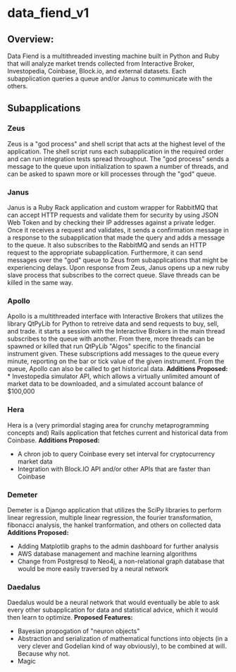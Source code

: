 # data_fiend_v1

## Overview:

  Data Fiend is a multithreaded investing machine built in Python and Ruby that will analyze market trends collected from Interactive Broker, Investopedia, Coinbase, Block.io, and external datasets. Each subapplication queries a queue and/or Janus to communicate with the others.
  
## Subapplications

### Zeus

  Zeus is a "god process" and shell script that acts at the highest level of the application. The shell script runs each subapplication in the required order and can run integration tests spread throughout. The "god process" sends a message to the queue upon initialization to spawn a number of threads, and can be asked to spawn more or kill processes through the "god" queue.

### Janus

  Janus is a Ruby Rack application and custom wrapper for RabbitMQ that can accept HTTP requests and validate them for security by using JSON Web Token and by checking their IP addresses against a private ledger. Once it receives a request and validates, it sends a confirmation message in a response to the subapplication that made the query and adds a message to the queue. It also subscribes to the RabbitMQ and sends an HTTP request to the appropriate subapplication. Furthermore, it can send messages over the "god" queue to Zeus from subapplications that might be experiencing delays. Upon response from Zeus, Janus opens up a new ruby slave process that subscribes to the correct queue. Slave threads can be killed in the same way.
  
### Apollo

  Apollo is a multithreaded interface with Interactive Brokers that utilizes the library QtPyLib for Python to retreive data and send requests to buy, sell, and trade. it starts a session with the Interactive Brokers in the main thread subscribes to the queue with another. From there, more threads can be spawned or killed that run QtPyLib "Algos" specific to the financial instrument given. These subscriptions add messages to the queue every minute, reporting on the bar or tick value of the given instrument. From the queue, Apollo can also be called to get historical data.
    **Additions Proposed:**
    * Investopedia simulator API, which allows a virtually unlimited amount of market data to be downloaded, and a simulated account balance of $100,000
    
### Hera

  Hera is a (very primordial staging area for crunchy metaprogramming concepts and) Rails application that fetches current and historical data from Coinbase.
  **Additions Proposed:**
  * A chron job to query Coinbase every set interval for cryptocurrency market data
  * Integration with Block.IO API and/or other APIs that are faster than Coinbase
    
### Demeter

  Demeter is a Django application that utilizes the SciPy libraries to perform linear regression, multiple linear regression, the fourier transformation, fibonacci analysis, the hankel tranformation, and others on collected data
  **Additions Proposed:**
  * Adding Matplotlib graphs to the admin dashboard for further analysis
  * AWS database management and machine learning algorithms
  * Change from Postgresql to Neo4j, a non-relational graph database that would be more easily traversed by a neural network
  
### Daedalus

  Daedalus would be a neural network that would eventually be able to ask every other subapplication for data and statistical advice, which it would then learn to optimize.
  **Proposed Features:**
  * Bayesian propogation of "neuron objects"
  * Abstraction and serialization of mathematical functions into objects (in a very clever and Godelian kind of way obviously), to be combined at will. Because why not.
  * Magic
